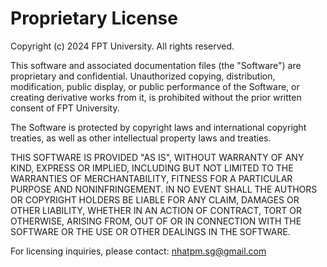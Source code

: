 # Proprietary License

Copyright (c) 2024 FPT University. All rights reserved.

This software and associated documentation files (the "Software") are proprietary and confidential.
Unauthorized copying, distribution, modification, public display, or public performance of the Software,
or creating derivative works from it, is prohibited without the prior written consent of FPT University.

The Software is protected by copyright laws and international copyright treaties,
as well as other intellectual property laws and treaties.

THIS SOFTWARE IS PROVIDED "AS IS", WITHOUT WARRANTY OF ANY KIND, EXPRESS OR IMPLIED,
INCLUDING BUT NOT LIMITED TO THE WARRANTIES OF MERCHANTABILITY, FITNESS FOR A PARTICULAR PURPOSE
AND NONINFRINGEMENT. IN NO EVENT SHALL THE AUTHORS OR COPYRIGHT HOLDERS BE LIABLE FOR ANY CLAIM,
DAMAGES OR OTHER LIABILITY, WHETHER IN AN ACTION OF CONTRACT, TORT OR OTHERWISE, ARISING FROM,
OUT OF OR IN CONNECTION WITH THE SOFTWARE OR THE USE OR OTHER DEALINGS IN THE SOFTWARE.

For licensing inquiries, please contact: nhatpm.sg@gmail.com